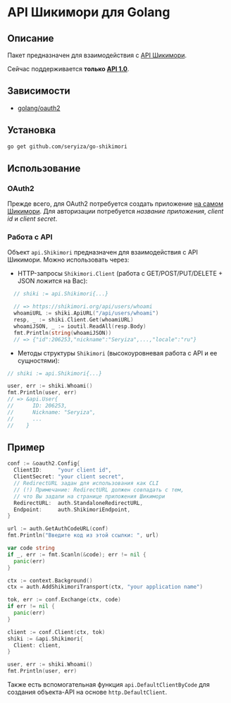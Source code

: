 # API Шикимори для Golang
## Описание
Пакет предназначен для взаимодействия с [API Шикимори](https://shikimori.org/api/doc).

Сейчас поддерживается **только [API 1.0](https://shikimori.org/api/doc/1.0)**.

## Зависимости
* [golang/oauth2](https://github.com/golang/oauth2)

## Установка
```bash
go get github.com/seryiza/go-shikimori
```

## Использование
### OAuth2
Прежде всего, для OAuth2 потребуется создать приложение [на самом Шикимори](https://shikimori.org/oauth/applications). Для авторизации потребуется *название приложения*, *client id* и *client secret*.

### Работа с API
Объект `api.Shikimori` предназначен для взаимодействия с API Шикимори. Можно использовать через:

* HTTP-запросы `Shikimori.Client` (работа с GET/POST/PUT/DELETE + JSON ложится на Вас):
```go
  // shiki := api.Shikimori{...}

  // => https://shikimori.org/api/users/whoami
  whoamiURL := shiki.ApiURL("/api/users/whoami")
  resp, _ := shiki.Client.Get(whoamiURL)
  whoamiJSON, _ := ioutil.ReadAll(resp.Body)
  fmt.Println(string(whoamiJSON))
  // => {"id":206253,"nickname":"Seryiza",...,"locale":"ru"}
```

* Методы структуры `Shikimori` (высокоуровневая работа с API и ее сущностями):
```go
// shiki := api.Shikimori{...}

user, err := shiki.Whoami()
fmt.Println(user, err)
// => &api.User{
//      ID: 206253,
//      Nickname: "Seryiza",
//      ...
//    }
```

## Пример
```go
conf := &oauth2.Config{
  ClientID:     "your client id",
  ClientSecret: "your client secret",
  // RedirectURL задан для использования как CLI
  // (!) Примечание: RedirectURL должен совпадать с тем,
  // что Вы задали на странице приложения Шикимори
  RedirectURL:  auth.StandaloneRedirectURL,
  Endpoint:     auth.ShikimoriEndpoint,
}

url := auth.GetAuthCodeURL(conf)
fmt.Println("Введите код из этой ссылки: ", url)

var code string
if _, err := fmt.Scanln(&code); err != nil {
  panic(err)
}

ctx := context.Background()
ctx = auth.AddShikimoriTransport(ctx, "your application name")

tok, err := conf.Exchange(ctx, code)
if err != nil {
  panic(err)
}

client := conf.Client(ctx, tok)
shiki := &api.Shikimori{
  Client: client,
}

user, err := shiki.Whoami()
fmt.Println(user, err)
```

Также есть вспомогательная функция `api.DefaultClientByCode` для создания объекта-API на основе `http.DefaultClient`.
